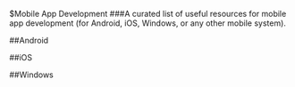 $Mobile App Development
###A curated list of useful resources for mobile app development (for Android, iOS, Windows, or any other mobile system).

##Android

##iOS

##Windows
